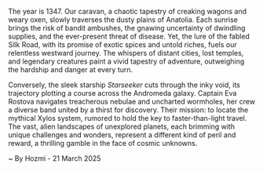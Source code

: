 
The year is 1347.  Our caravan, a chaotic tapestry of creaking wagons and weary oxen, slowly traverses the dusty plains of Anatolia.  Each sunrise brings the risk of bandit ambushes, the gnawing uncertainty of dwindling supplies, and the ever-present threat of disease. Yet, the lure of the fabled Silk Road, with its promise of exotic spices and untold riches, fuels our relentless westward journey. The whispers of distant cities, lost temples, and legendary creatures paint a vivid tapestry of adventure, outweighing the hardship and danger at every turn.

Conversely, the sleek starship *Starseeker* cuts through the inky void, its trajectory plotting a course across the Andromeda galaxy.  Captain Eva Rostova navigates treacherous nebulae and uncharted wormholes, her crew a diverse band united by a thirst for discovery.  Their mission: to locate the mythical Xylos system, rumored to hold the key to faster-than-light travel.  The vast, alien landscapes of unexplored planets, each brimming with unique challenges and wonders, represent a different kind of peril and reward, a thrilling gamble in the face of cosmic unknowns.

~ By Hozmi - 21 March 2025
